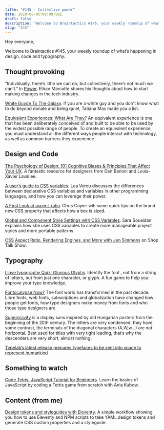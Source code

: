 ```yaml
---
title: "#145 - Collective power"
date: 2020-06-05T09:09:08Z
draft: false
description: "Welcome to Braintactics #145, your weekly roundup of what’s happening in design, code and typography."
slug: "145"
---
```


Hey everyone,

Welcome to Braintactics #145, your weekly roundup of what’s happening in design, code and typography.

## Thought provoking

“Individually, there’s little we can do; but collectively, there’s not much we can’t.” In [Power](https://ethanmarcotte.com/wrote/power/), Ethan Marcotte shares his thoughts about how to start making changes in the tech industry.

[White Guyde To The Galaxy](https://tatianamac.com/posts/white-guyde/). If you are a white guy and you don't know what to do beyond donate and being quiet, Tatiana Mac made you a list.

[Equivalent Experiences: What Are They?](https://www.smashingmagazine.com/2020/05/equivalent-experiences-part1/) An equivalent experience is one that has been deliberately conceived of and built to be able to be used by the widest possible range of people. To create an equivalent experience, you must understand all the different ways people interact with technology, as well as common barriers they experience.

## Design and Code

[The Psychology of Design: 101 Cognitive Biases & Principles That Affect Your UX](https://growth.design/psychology/). A fantastic resource for designers from Dan Benoni and Louis-Xavier Lavallee.

[A user’s guide to CSS variables](https://increment.com/frontend/a-users-guide-to-css-variables/). Lea Verou discusses the differences between declarative CSS variables and variables in other programming languages, and how you can leverage their power.

[A First Look at aspect-ratio](https://css-tricks.com/a-first-look-at-aspect-ratio/). Chris Coyier wih some quick tips on the brand new CSS property that affects how a box is sized.

[Global and Component Style Settings with CSS Variables](https://www.sarasoueidan.com/blog/style-settings-with-css-variables/). Sara Soueidan explains how she uses CSS variables to create more manageable project styles and more portable patterns.

[CSS Aspect Ratio, Rendering Engines, and More with Jen Simmons](https://shoptalkshow.com/415/) on Shop Talk Show.

## Typography

[I love typography Quiz: Glorious Glyphs](https://ilovetypography.com/2020/05/25/ilt-quiz-glorious-glyphs/). Identify the font , not from a string of letters, but from just one character, or glyph. A fun game to help you improve your type knowledge.

[Fontocalypse Now?](https://www.commarts.com/columns/fontocalypse-now) The font world has transformed in the past decade. Libre fonts, web fonts, subscriptions and globalization have changed how people get fonts, how type designers make money from fonts and who those type designers are.

[Supergravity](https://hungarumlaut.com/typefaces/supergravity.html) is a display sans inspired by old Hungarian posters from the beginning of the 20th century. The letters are very condensed, they have some contrast, the terminals of the diagonal characters (A,W,w…) are not horizontal. Best used for titles with very tight leading, that’s why the descenders are very short, almost nothing.

[Typelab’s latest release prepares typefaces to be sent into space to represent humankind](https://www.itsnicethat.com/articles/floriane-rousselot-typelab-space-collection-graphic-design-270520)

## Something to watch

[Code Tetris: JavaScript Tutorial for Beginners](https://www.youtube.com/watch?v=rAUn1Lom6dw). Learn the basics of JavaScript by coding a Tetris game from scratch with Ania Kubow.

## Content (from me)

[Design tokens and styleguides with Eleventy](https://harrycresswell.com/articles/design-tokens-styleguides-eleventy/). A simple workflow showing you how to use Eleventy and NPM scripts to take YAML design tokens and generate CSS custom properties and a styleguide.
